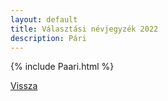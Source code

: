 ```yaml
---
layout: default
title: Választási névjegyzék 2022
description: Pári
---
```


{% include Paari.html %}

[Vissza](./)